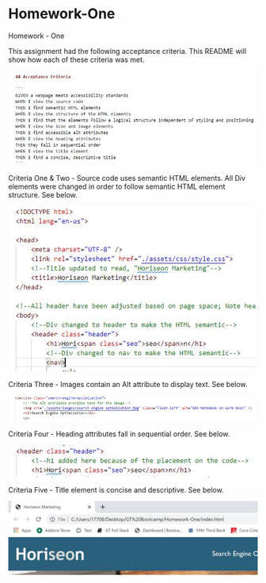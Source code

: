 # Homework-One

Homework - One 

This assignment had the following acceptance criteria. This README will show how each of these criteria was met. 

![](/assets/images/Acceptance%20Criteria.JPG)

Criteria One & Two - Source code uses semantic HTML elements. All Div elements were changed in order to follow semantic HTML element structure. See below. 

![](/assets/images/CriteriaOneandTwo.JPG)


Criteria Three - Images contain an Alt attribute to display text. See below. 

![](/assets/images/CriteriaThree.JPG)


Criteria Four - Heading attributes fall in sequential order. See below. 

![](/assets/images/CriteriaFour.JPG)

Criteria Five - Title element is concise and descriptive. See below. 

![](/assets/images/CriteriaFive.JPG)